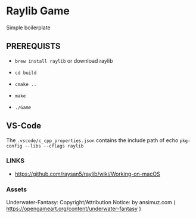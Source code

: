 # Raylib Game

Simple boilerplate 

## PREREQUISTS

- `brew install raylib` or download raylib

- `cd build`
- `cmake ..`
- `make`
- `./Game`


## VS-Code

The `.vscode/c_cpp_properties.json` contains the include path of echo `pkg-config --libs --cflags raylib`


### LINKS

- https://github.com/raysan5/raylib/wiki/Working-on-macOS

### Assets

Underwater-Fantasy: Copyright/Attribution Notice: by ansimuz.com ( https://opengameart.org/content/underwater-fantasy )
